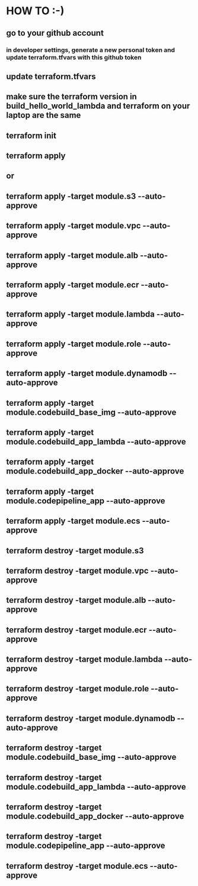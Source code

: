 # HOW TO :-) 
## go to your github account
### in developer settings, generate a new personal token and update terraform.tfvars with this github token
## update terraform.tfvars
## make sure the terraform version in build_hello_world_lambda and terraform on your laptop are the same
## terraform init
## terraform apply
## or 
## terraform apply -target module.s3 --auto-approve
## terraform apply -target module.vpc --auto-approve
## terraform apply -target module.alb --auto-approve
## terraform apply -target module.ecr --auto-approve
## terraform apply -target module.lambda --auto-approve
## terraform apply -target module.role --auto-approve
## terraform apply -target module.dynamodb --auto-approve
## terraform apply -target module.codebuild_base_img --auto-approve
## terraform apply -target module.codebuild_app_lambda --auto-approve
## terraform apply -target module.codebuild_app_docker --auto-approve
## terraform apply -target module.codepipeline_app --auto-approve
## terraform apply -target module.ecs --auto-approve

## terraform destroy -target module.s3 
## terraform destroy -target module.vpc --auto-approve
## terraform destroy -target module.alb --auto-approve
## terraform destroy -target module.ecr --auto-approve
## terraform destroy -target module.lambda --auto-approve
## terraform destroy -target module.role --auto-approve
## terraform destroy -target module.dynamodb --auto-approve
## terraform destroy -target module.codebuild_base_img --auto-approve
## terraform destroy -target module.codebuild_app_lambda --auto-approve
## terraform destroy -target module.codebuild_app_docker --auto-approve
## terraform destroy -target module.codepipeline_app --auto-approve
## terraform destroy -target module.ecs --auto-approve